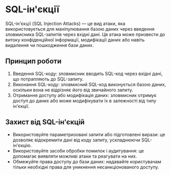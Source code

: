 # SQL-ін'єкції

SQL-ін'єкції (SQL Injection Attacks) — це вид атаки, яка використовується для маніпулювання базою даних через введення зловмисника SQL-запитів через вхідні дані. Ця атака може призвести до витоку конфіденційної інформації, модифікації даних або навіть видалення чи пошкодження бази даних.

## Принцип роботи

1. Введення SQL-коду: зловмисник вводить SQL-код через вхідні дані, що потрапляють до SQL-запиту.
2. Виконання SQL-коду: зловмисний SQL-код виконується базою даних, оскільки вона не відрізняє його від звичайного запиту.
3. Отримання доступу або модифікація даних: зловмисник отримує доступ до даних або може модифікувати їх в залежності від типу ін'єкції.

## Захист від SQL-ін'єкцій

- Використовуйте параметризовані запити або підготовлені вирази: це дозволяє відокремити дані від коду запиту, ускладнюючи SQL-ін'єкцію.
- Використовуйте засоби обробки помилок і аудитування: це допомагає виявляти можливі атаки та реагувати на них.
- Обмежуйте права доступу до бази даних: надавайте користувачам тільки необхідні права для уникнення несанкціонованого доступу.
